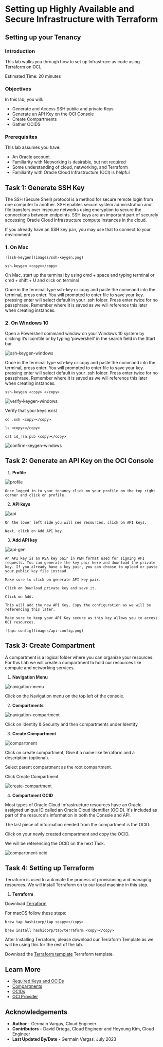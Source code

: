 # Setting up Highly Available and Secure Infrastructure with Terraform

## Setting up your Tenancy

### Introduction

This lab walks you through how to set up Infrastruce as code using Terraform on OCI. 

Estimated Time: 20 minutes

### Objectives

In this lab, you will:
* Generate and Access SSH public and private Keys
* Generate an API Key on the OCI Console
* Create Compartments
* Gather OCIDS

### Prerequisites

This lab assumes you have:
* An Oracle account
* Familiarity with Networking is desirable, but not required
* Some understanding of cloud, networking, and Terraform
* Familiarity with Oracle Cloud Infrastructure (OCI) is helpful

## Task 1: Generate SSH Key

The SSH (Secure Shell) protocol is a method for secure remote login from one computer to another. SSH enables secure system administration and file transfers over insecure networks using encryption to secure the connections between endpoints. SSH keys are an important part of securely accessing Oracle Cloud Infrastructure compute instances in the cloud.

If you already have an SSH key pair, you may use that to connect to your environment.

### 1. **On Mac**

	![ssh-keygen](images/ssh-keygen.png)

  ```
  ssh-keygen <copy></copy>
  ```

  On Mac, start up the terminal by using cmd + space and typing terminal or cmd + shift + U and click on terminal

  Once in the terminal type ssh-key or copy and paste the command into the terminal, press enter. You will prompted to enter file to save your key. pressing enter will select default in your .ssh folder. Press enter twice for no passphrase. Remember where it is saved as we will reference this later when creating instances.

### 2. **On Windows 10**

  Open a Powershell command window on your Windows 10 system by clicking it’s icon/tile or by typing ‘powershell’ in the search field in the Start bar.

  ![ssh-keygen-windows](images/ssh-keygen-windows.png)

  Once in the terminal type ssh-key or copy and paste the command into the terminal, press enter. You will prompted to enter file to save your key. pressing enter will select default in your .ssh folder. Press enter twice for no passphrase. Remember where it is saved as we will reference this later when creating instances.

  ```
  ssh-keygen <copy> </copy>
  ```

  ![verify-keygen-windows](images/verify-keygen-windows.png)

  Verify that your keys exist

  ```
  cd .ssh <copy></copy>
  ```
  ```
  ls <copy></copy>
  ```
  ```
  cat id_rsa.pub <copy></copy>
  ```

  ![confirm-keygen-windows](images/confirm-keygen-windows.png)

## Task 2: Generate an API Key on the OCI Console

1. **Profile**

  ![profile](images/profile.png)

    Once logged in to your tenancy click on your profile on the top right corner and click on profile.

2. **API keys**

  ![api](images/api.png)

    On the lower left side you will see resources, click on API keys.

    Next, click on Add API key.

3. **Add API key**

  ![api-gen](images/api-gen.png)

    An API key is an RSA key pair in PEM format used for signing API requests. You can generate the key pair here and download the private key. If you already have a key pair, you can choose to upload or paste your public key file instead.

    Make sure to click on generate API key pair. 
    
    Click on Download private key and save it. 
    
    Click on Add.

    This will add the new API Key. Copy the configuration as we will be referencing this later.

    Make sure to keep your API Key secure as this key allows you to access OCI resources.

    ![api-config](images/api-config.png)


## Task 3: Create Compartment

A compartment is a logical folder where you can organize your resources. For this Lab we will create a compartment to hold our resources like compute and networking services. 

1. **Navigation Menu**

  ![navigation-menu](images/navigation-menu.png)

  Click on the Navigation menu on the top left of the console.

2. **Compartments**

  ![navigation-compartment](images/navigation-compartment.png)

  Click on Identity & Security and then compartments under Identity

3. **Create Compartment**

  ![compartment](images/compartment.png)

  Click on create compartment, Give it a name like terraform and a description (optional). 

  Select parent compartment as the root compartment.

  Click Create Compartment.

  ![create-compartment](images/create-compartment.png)

4. **Compartment OCID**

  Most types of Oracle Cloud Infrastructure resources have an Oracle-assigned unique ID called an Oracle Cloud Identifier (OCID). It's included as part of the resource's information in both the Console and API.

  The last piece of information needed from the compartment is the OCID.

  Click on your newly created compartment and copy the OCID.

  We will be referencing the OCID on the next Task.

  ![compartment-ocid](images/compartment-ocid.png)

## Task 4: Setting up Terraform

  Terraform is used to automate the process of provisioning and managing resources. We will install Terraform on to our local machine in this step. 

1. **Terraform**
    
  Download [Terraform](https://www.terraform.io/downloads.html/)

  For macOS follow these steps: 
  ```
  brew tap hashicorp/tap <copy></copy>
  ```
  ```
  brew install hashicorp/tap/terraform <copy></copy>
  ```

  After Installing Terraform, please download our Terraform Template as we will be using this for the rest of the lab. 
  
  Download the [Terraform template](files/starter-file.sql) Terraform template. 

## Learn More

* [Required Keys and OCIDs](https://docs.oracle.com/en-us/iaas/Content/API/Concepts/apisigningkey.htm#Required_Keys_and_OCIDs)
* [Compartments](https://docs.oracle.com/en/cloud/foundation/cloud_architecture/governance/compartments.html#what-is-a-compartment)
* [OCIDs](https://docs.oracle.com/en-us/iaas/Content/General/Concepts/identifiers.htm)
* [OCI Provider](https://registry.terraform.io/providers/oracle/oci/latest/docs)

## Acknowledgements
* **Author** - Germain Vargas, Cloud Engineer
* **Contributors** -  David Ortega, Cloud Engineer and Hoyoung Kim, Cloud Engineer
* **Last Updated By/Date** - Germain Vargas, July 2023
